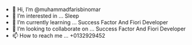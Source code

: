 - 👋 Hi, I’m @muhammadfarisbinomar
- 👀 I’m interested in ... Sleep
- 🌱 I’m currently learning ... Success Factor And Fiori Developer
- 💞️ I’m looking to collaborate on ... Success Factor And Fiori Developer
- 📫 How to reach me ... +0132929452

<!---
muhammadfarisbinomar/muhammadfarisbinomar is a ✨ special ✨ repository because its `README.md` (this file) appears on your GitHub profile.
You can click the Preview link to take a look at your changes.
--->
